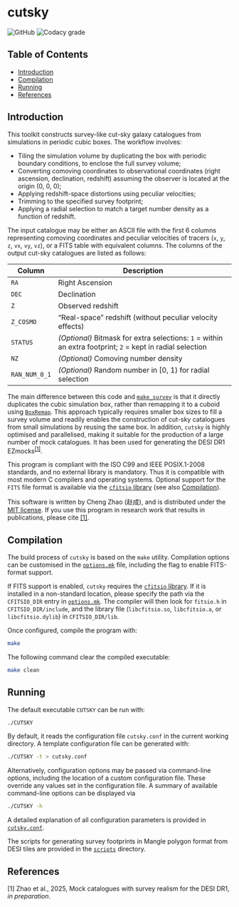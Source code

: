 # cutsky

![GitHub](https://img.shields.io/github/license/cheng-zhao/cutsky.svg)
![Codacy grade](https://img.shields.io/codacy/grade/b8e918a70b3b486e982cf55fb6104b88.svg)

## Table of Contents

- [Introduction](#introduction)
- [Compilation](#compilation)
- [Running](#running)
- [References](#references)

## Introduction

This toolkit constructs survey-like cut-sky galaxy catalogues from simulations in periodic cubic boxes. The workflow involves:
-   Tiling the simulation volume by duplicating the box with periodic boundary conditions, to enclose the full survey volume;
-   Converting comoving coordinates to observational coordinates (right ascension, declination, redshift) assuming the observer is located at the origin (0, 0, 0);
-   Applying redshift-space distortions using peculiar velocities;
-   Trimming to the specified survey footprint;
-   Applying a radial selection to match a target number density as a function of redshift.

The input catalogue may be either an ASCII file with the first 6 columns representing comoving coordinates and peculiar velocities of tracers (`x`, `y`, `z`, `vx`, `vy`, `vz`), or a FITS table with equivalent columns. The columns of the output cut-sky catalogues are listed as follows:

| Column        | Description                                                                                                |
|---------------|------------------------------------------------------------------------------------------------------------|
| `RA`          | Right Ascension                                                                                            |
| `DEC`         | Declination                                                                                                |
| `Z`           | Observed redshift                                                                                          |
| `Z_COSMO`     | &ldquo;Real-space&rdquo; redshift (without peculiar velocity effects)                                      |
| `STATUS`      | *(Optional)* Bitmask for extra selections: `1` = within an extra footprint; `2` = kept in radial selection |
| `NZ`          | *(Optional)* Comoving number density                                                                       |
| `RAN_NUM_0_1` | *(Optional)* Random number in [0, 1) for radial selection                                                  |

The main difference between this code and [`make_survey`](https://github.com/mockFactory/make_survey) is that it directly duplicates the cubic simulation box, rather than remapping it to a cuboid using [`BoxRemap`](http://mwhite.berkeley.edu/BoxRemap/). This approach typically requires smaller box sizes to fill a survey volume and readily enables the construction of cut-sky catalogues from small simulations by reusing the same box. In addition, `cutsky` is highly optimised and parallelised, making it suitable for the production of a large number of mock catalogues. It has been used for generating the DESI DR1 EZmocks<sup>[\[1\]](#ref1)</sup>.

This program is compliant with the ISO C99 and IEEE POSIX.1-2008 standards, and no external library is mandatory. Thus it is compatible with most modern C compilers and operating systems. Optional support for the `FITS` file format is available via the [`cfitsio` library](https://github.com/HEASARC/cfitsio) (see also [Compilation](#compilation)).

This software is written by Cheng Zhao (&#36213;&#25104;), and is distributed under the [MIT license](LICENSE.txt). If you use this program in research work that results in publications, please cite [\[1\]](#ref1).

## Compilation

The build process of `cutsky` is based on the `make` utility. Compilation options can be customised in the [`options.mk`](options.mk) file, including the flag to enable FITS-format support.

If FITS support is enabled, `cutsky` requires the [`cfitsio` library](https://github.com/HEASARC/cfitsio). If it is installed in a non-standard location, please specify the path via the `CFITSIO_DIR` entry in [`options.mk`](options.mk#L10). The compiler will then look for `fitsio.h` in `CFITSIO_DIR/include`, and the library file (`libcfitsio.so`, `libcfitsio.a`, or `libcfitsio.dylib`) in `CFITSIO_DIR/lib`.

Once configured, compile the program with:

```bash
make
```

The following command clear the compiled executable:
```bash
make clean
```

## Running

The default executable `CUTSKY` can be run with:

```bash
./CUTSKY
```

By default, it reads the configuration file `cutsky.conf` in the current working directory. A template configuration file can be generated with:

```bash
./CUTSKY -t > cutsky.conf
```

Alternatively, configuration options may be passed via command-line options, including the location of a custom configuration file. These override any values set in the configuration file. A summary of available command-line options can be displayed via

```bash
./CUTSKY -h
```

A detailed explanation of all configuration parameters is provided in [`cutsky.conf`](cutsky.conf).

The scripts for generating survey footprints in Mangle polygon format from DESI tiles are provided in the [`scripts`](scripts) directory.

## References

<span id="ref1">\[1\]</span> Zhao et al., 2025, Mock catalogues with survey realism for the DESI DR1, *in preparation*.
